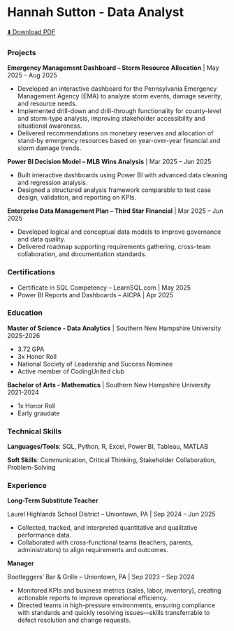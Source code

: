 # Hannah Sutton - Data Analyst 

[⬇️ Download PDF](/downloads/resume.pdf)
### Projects 
**Emergency Management Dashboard – Storm Resource Allocation** | May 2025 – Aug 2025 
- Developed an interactive dashboard for the Pennsylvania Emergency Management Agency (EMA) to analyze storm events, damage severity, and resource needs. 
- Implemented drill-down and drill-through functionality for county-level and storm-type analysis, improving stakeholder accessibility and situational awareness. 
- Delivered recommendations on monetary reserves and allocation of stand-by emergency resources based on year-over-year financial and storm damage trends. 


**Power BI Decision Model – MLB Wins Analysis** | Mar 2025 – Jun 2025 
- Built interactive dashboards using Power BI with advanced data cleaning and regression analysis. 
- Designed a structured analysis framework comparable to test case design, validation, and reporting on KPIs. 

 
**Enterprise Data Management Plan – Third Star Financial** | Mar 2025 – Jun 2025 
- Developed logical and conceptual data models to improve governance and data quality. 
- Delivered roadmap supporting requirements gathering, cross-team collaboration, and documentation standards.

### Certifications 
- Certificate in SQL Competency – LearnSQL.com | May 2025 
- Power BI Reports and Dashboards – AICPA | Apr 2025

### Education
**Master of Science - Data Analytics** | Southern New Hampshire University 2025-2026
- 3.72 GPA
- 3x Honor Roll 
- National Society of Leadership and Success Nominee
- Active member of CodingUnited club

**Bachelor of Arts - Mathematics** | Southern New Hampshire University 2021-2024
- 1x Honor Roll
- Early graudate 


### Technical Skills 

**Languages/Tools**: SQL, Python, R, Excel, Power BI, Tableau, MATLAB

**Soft Skills**: Communication, Critical Thinking, Stakeholder Collaboration, Problem-Solving 


### Experience 

**Long-Term Substitute Teacher**

Laurel Highlands School District – Uniontown, PA | Sep 2024 – Jun 2025 

- Collected, tracked, and interpreted quantitative and qualitative performance data.
- Collaborated with cross-functional teams (teachers, parents, administrators) to align requirements and outcomes.


**Manager**

Bootleggers’ Bar & Grille – Uniontown, PA | Sep 2023 – Sep 2024 

- Monitored KPIs and business metrics (sales, labor, inventory), creating actionable reports to improve operational efficiency. 
- Directed teams in high-pressure environments, ensuring compliance with standards and quickly resolving issues—skills transferrable to defect resolution and change requests. 
